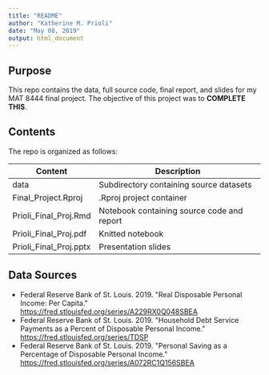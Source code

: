 ```yaml
---
title: "README"
author: "Katherine M. Prioli"
date: "May 08, 2019"
output: html_document
---
```

  
  
## **Purpose**
  
This repo contains the data, full source code, final report, and slides for my MAT 8444 final project.  The objective of this project was to **COMPLETE THIS**.


## **Contents**

The repo is organized as follows:
  
  | **Content**                             	| **Description**                            	|
  |-----------------------------------------	|--------------------------------------------	|
  | data                                      | Subdirectory containing source datasets     |
  | Final_Project.Rproj                       | .Rproj project container                    |
  | Prioli_Final_Proj.Rmd                     | Notebook containing source code and report  |
  | Prioli_Final_Proj.pdf                     | Knitted notebook                            |
  | Prioli_Final_Proj.pptx                    | Presentation slides                         |
  
  
## **Data Sources**

* Federal Reserve Bank of St. Louis.  2019.  "Real Disposable Personal Income:  Per Capita."  https://fred.stlouisfed.org/series/A229RX0Q048SBEA
* Federal Reserve Bank of St. Louis.  2019.  "Household Debt Service Payments as a Percent of Disposable Personal Income."  https://fred.stlouisfed.org/series/TDSP
* Federal Reserve Bank of St. Louis.  2019.  "Personal Saving as a Percentage of Disposable Personal Income."  https://fred.stlouisfed.org/series/A072RC1Q156SBEA